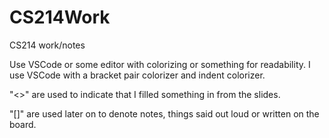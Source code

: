 # CS214Work
CS214 work/notes

Use VSCode or some editor with colorizing or something for readability.
I use VSCode with a bracket pair colorizer and indent colorizer. 

"<>" are used to indicate that I filled something in from the slides.

"[]" are used later on to denote notes, things said out loud or written on the board.